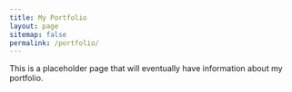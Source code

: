 ```yaml
---
title: My Portfolio
layout: page
sitemap: false 
permalink: /portfolio/
---
```


This is a placeholder page that will eventually have information about my portfolio.
